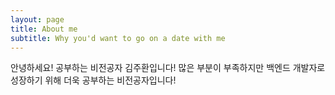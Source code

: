 ```yaml
---
layout: page
title: About me
subtitle: Why you'd want to go on a date with me
---
```


안녕하세요! 공부하는 비전공자 김주환입니다! 많은 부분이 부족하지만 백엔드 개발자로 성장하기 위해 더욱 공부하는 비전공자입니다!
